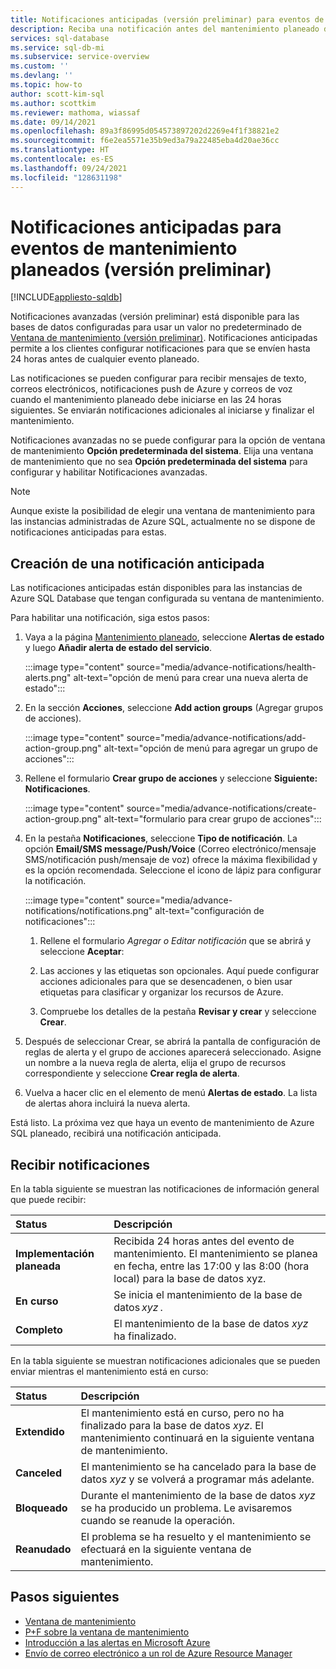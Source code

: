 ```yaml
---
title: Notificaciones anticipadas (versión preliminar) para eventos de mantenimiento planeados
description: Reciba una notificación antes del mantenimiento planeado de Azure SQL Database.
services: sql-database
ms.service: sql-db-mi
ms.subservice: service-overview
ms.custom: ''
ms.devlang: ''
ms.topic: how-to
author: scott-kim-sql
ms.author: scottkim
ms.reviewer: mathoma, wiassaf
ms.date: 09/14/2021
ms.openlocfilehash: 89a3f86995d054573897202d2269e4f1f38821e2
ms.sourcegitcommit: f6e2ea5571e35b9ed3a79a22485eba4d20ae36cc
ms.translationtype: HT
ms.contentlocale: es-ES
ms.lasthandoff: 09/24/2021
ms.locfileid: "128631198"
---
```

# <a name="advance-notifications-for-planned-maintenance-events-preview"></a>Notificaciones anticipadas para eventos de mantenimiento planeados (versión preliminar)
[!INCLUDE[appliesto-sqldb](../includes/appliesto-sqldb.md)]

Notificaciones avanzadas (versión preliminar) está disponible para las bases de datos configuradas para usar un valor no predeterminado de [Ventana de mantenimiento (versión preliminar)](maintenance-window.md). Notificaciones anticipadas permite a los clientes configurar notificaciones para que se envíen hasta 24 horas antes de cualquier evento planeado.

Las notificaciones se pueden configurar para recibir mensajes de texto, correos electrónicos, notificaciones push de Azure y correos de voz cuando el mantenimiento planeado debe iniciarse en las 24 horas siguientes. Se enviarán notificaciones adicionales al iniciarse y finalizar el mantenimiento.

Notificaciones avanzadas no se puede configurar para la opción de ventana de mantenimiento **Opción predeterminada del sistema**. Elija una ventana de mantenimiento que no sea **Opción predeterminada del sistema** para configurar y habilitar Notificaciones avanzadas.

> [!NOTE]
> Aunque existe la posibilidad de elegir una ventana de mantenimiento para las instancias administradas de Azure SQL, actualmente no se dispone de notificaciones anticipadas para estas. 

## <a name="create-an-advance-notification"></a>Creación de una notificación anticipada

Las notificaciones anticipadas están disponibles para las instancias de Azure SQL Database que tengan configurada su ventana de mantenimiento. 

Para habilitar una notificación, siga estos pasos:  

1. Vaya a la página [Mantenimiento planeado](https://portal.azure.com/#blade/Microsoft_Azure_Health/AzureHealthBrowseBlade/plannedMaintenance), seleccione **Alertas de estado** y luego **Añadir alerta de estado del servicio**.

    :::image type="content" source="media/advance-notifications/health-alerts.png" alt-text="opción de menú para crear una nueva alerta de estado":::

2. En la sección **Acciones**, seleccione **Add action groups** (Agregar grupos de acciones). 

    :::image type="content" source="media/advance-notifications/add-action-group.png" alt-text="opción de menú para agregar un grupo de acciones":::

3. Rellene el formulario **Crear grupo de acciones** y seleccione **Siguiente: Notificaciones**.  

    :::image type="content" source="media/advance-notifications/create-action-group.png" alt-text="formulario para crear grupo de acciones":::

1. En la pestaña **Notificaciones**, seleccione **Tipo de notificación**. La opción **Email/SMS message/Push/Voice** (Correo electrónico/mensaje SMS/notificación push/mensaje de voz) ofrece la máxima flexibilidad y es la opción recomendada. Seleccione el icono de lápiz para configurar la notificación.  

    :::image type="content" source="media/advance-notifications/notifications.png" alt-text="configuración de notificaciones":::



   1. Rellene el formulario *Agregar o Editar notificación* que se abrirá y seleccione **Aceptar**: 

   2. Las acciones y las etiquetas son opcionales. Aquí puede configurar acciones adicionales para que se desencadenen, o bien usar etiquetas para clasificar y organizar los recursos de Azure. 

   4. Compruebe los detalles de la pestaña **Revisar y crear** y seleccione **Crear**. 

7. Después de seleccionar Crear, se abrirá la pantalla de configuración de reglas de alerta y el grupo de acciones aparecerá seleccionado. Asigne un nombre a la nueva regla de alerta, elija el grupo de recursos correspondiente y seleccione **Crear regla de alerta**. 

8. Vuelva a hacer clic en el elemento de menú **Alertas de estado**. La lista de alertas ahora incluirá la nueva alerta. 


Está listo. La próxima vez que haya un evento de mantenimiento de Azure SQL planeado, recibirá una notificación anticipada.

## <a name="receiving-notifications"></a>Recibir notificaciones

En la tabla siguiente se muestran las notificaciones de información general que puede recibir: 

|Status|Descripción|
|:---|:---|
|**Implementación planeada**| Recibida 24 horas antes del evento de mantenimiento. El mantenimiento se planea en fecha, entre las 17:00 y las 8:00 (hora local) para la base de datos xyz.|
|**En curso** | Se inicia el mantenimiento de la base de datos *xyz* .| 
|**Completo** | El mantenimiento de la base de datos *xyz* ha finalizado. |

En la tabla siguiente se muestran notificaciones adicionales que se pueden enviar mientras el mantenimiento está en curso: 

|Status|Descripción|
|:---|:---|
|**Extendido** | El mantenimiento está en curso, pero no ha finalizado para la base de datos *xyz*. El mantenimiento continuará en la siguiente ventana de mantenimiento.| 
|**Canceled**| El mantenimiento se ha cancelado para la base de datos *xyz* y se volverá a programar más adelante. |
|**Bloqueado**|Durante el mantenimiento de la base de datos *xyz* se ha producido un problema. Le avisaremos cuando se reanude la operación.| 
|**Reanudado**|El problema se ha resuelto y el mantenimiento se efectuará en la siguiente ventana de mantenimiento.|


## <a name="next-steps"></a>Pasos siguientes

- [Ventana de mantenimiento](maintenance-window.md)
- [P+F sobre la ventana de mantenimiento](maintenance-window-faq.yml)
- [Introducción a las alertas en Microsoft Azure](../../azure-monitor/alerts/alerts-overview.md)
- [Envío de correo electrónico a un rol de Azure Resource Manager](../../azure-monitor/alerts/action-groups.md#email-azure-resource-manager-role)
